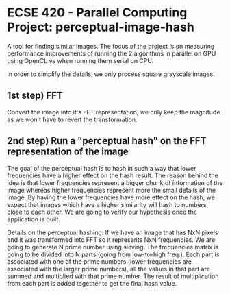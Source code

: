 ECSE 420 - Parallel Computing Project: perceptual-image-hash
=====================

A tool for finding similar images. The focus of the project is on measuring performance improvements of running the 2 algorithms in parallel on GPU using OpenCL vs when running them serial on CPU.

In order to simplify the details, we only process square grayscale images.

1st step) FFT
---
Convert the image into it's FFT representation, we only keep the magnitude as we won't have to revert the transformation.

2nd step) Run a "perceptual hash" on the FFT representation of the image
---
The goal of the perceptual hash is to hash in such a way that lower frequencies have a higher effect on the hash result. The reason behind the idea is that lower frequencies represent a bigger chunk of information of the image whereas higher frequencies represent more the small details of the image. By having the lower frequencies have more effect on the hash, we expect that images which have a higher similarity will hash to numbers close to each other. We are going to verify our hypothesis once the application is built.

Details on the perceptual hashing:
If we have an image that has NxN pixels and it was transformed into FFT so it represents NxN frequencies.
We are going to generate N prime number using sieving.
The frequencies matrix is going to be divided into N parts (going from low-to-high freq.). Each part is associated with one of the prime numbers (lower frequencies are associated with the larger prime numbers), all the values in that part are summed and multiplied with that prime number. The result of multiplication from each part is added together to get the final hash value.
